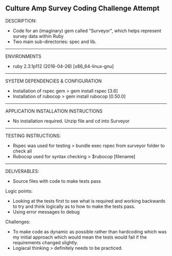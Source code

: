 Culture Amp Survey Coding Challenge Attempt
---
DESCRIPTION: 
- Code for an (imaginary) gem called "Surveyor", which helps represent survey data within Ruby
- Two main sub-directories: spec and lib.
---
ENVIRONMENTS
- ruby 2.3.1p112 (2016-04-26) [x86_64-linux-gnu]
---
SYSTEM DEPENDENCIES & CONFIGURATION
- Installation of rspec gem > gem install rspec [3.6]
- Installation of rubocop > gem install rubocop [0.50.0]
---
APPLICATION INSTALLATION INSTRUCTIONS
- No installation required. Unzip file and cd into Surveyor
---
TESTING INSTRUCTIONS:
- Rspec was used for testing > bundle exec rspec from surveyor folder to check all
- Rubocop used for syntax checking > $rubocop [filename]
---
DELIVERABLES: 
- Source files with code to make tests pass

Logic points: 
- Looking at the tests first to see what is required and working backwards to try and think logically as to how to make the tests pass.
- Using error messages to debug 

Challenges: 
- To make code as dynamic as possible rather than hardcoding which was my initial approach which would mean the tests would fail if the requirements changed slightly. 
- Logiacal thinking > definitely needs to be practiced. 

